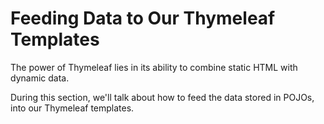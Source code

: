 # Feeding Data to Our Thymeleaf Templates
The power of Thymeleaf lies in its ability to combine static HTML with dynamic data. 

During this section, we'll talk about how to feed the data stored in POJOs, into our Thymeleaf templates.